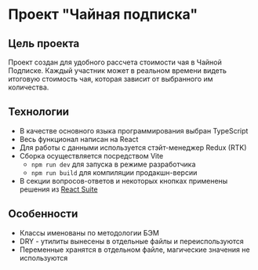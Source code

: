 # Проект "Чайная подписка"

## Цель проекта

Проект создан для удобного рассчета стоимости чая в Чайной Подписке. Каждый участник может в реальном времени видеть итоговую стоимость чая, которая зависит от выбранного им количества.

## Технологии

- В качестве основного языка программирования выбран TypeScript
- Весь функционал написан на React
- Для работы с данными используется стэйт-менеджер Redux (RTK)
- Сборка осуществляется посредством Vite
  - `npm run dev` для запуска в режиме разработчика
  - `npm run build` для компиляции продакшн-версии
- В секции вопросов-ответов и некоторых кнопках применены решения из [React Suite](https://rsuitejs.com/)

## Особенности

- Классы именованы по методологии БЭМ
- DRY - утилиты вынесены в отдельные файлы и переиспользуются
- Переменные хранятся в отдельном файле, магические значения не используются
